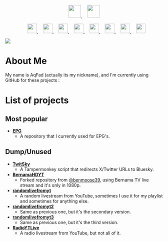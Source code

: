 <p align="center">
  <a href="https://linktr.ee/aqfad">
     <picture>
         <source height="40px" media="(prefers-color-scheme: dark)" srcset="https://www.google.com/s2/favicons?sz=64&domain=linktr.ee" />
         <img height="40px" src="https://www.google.com/s2/favicons?sz=64&domain=linktr.ee" />
     </picture>
   </a>&nbsp;&nbsp;&nbsp;
   <a href="https://aqfad.carrd.co">
       <picture>
           <source height="40px" media="(prefers-color-scheme: dark)" srcset="https://aqfad.me/Carrd icon.png" />
           <img height="40px" src="https://aqfad.me/Carrd icon.png" />
       </picture>
       <br>
       <br>
   </a>&nbsp;&nbsp;&nbsp;
   <a href="https://x.com/AqFad2811">
      <picture>
         <source media="(prefers-color-scheme: dark)" srcset="https://user-images.githubusercontent.com/93124920/270180600-7c1b38bf-889b-4d68-bd5e-b9d86f91421a.png">
         <img height="30px" src="https://user-images.githubusercontent.com/93124920/270108715-d80743fa-b330-4809-b1e6-79fbdc60d09c.png" />
      </picture>
   </a>&nbsp;&nbsp;&nbsp;
   <a href="https://bsky.app/profile/aqfad.bsky.social">
       <picture>
           <source height="30px" media="(prefers-color-scheme: dark)" srcset="https://www.google.com/s2/favicons?sz=64&domain=bsky.app" />
           <img height="30px" src="https://www.google.com/s2/favicons?sz=64&domain=bsky.app" />
       </picture>
   </a>&nbsp;&nbsp;&nbsp;
   <a href="https://instagram.com/aqfad.kunz_">
       <picture>
           <source height="30px" media="(prefers-color-scheme: dark)" srcset="https://www.google.com/s2/favicons?sz=64&domain=instagram.com" />
           <img height="30px" src="https://www.google.com/s2/favicons?sz=64&domain=instagram.com" />
       </picture>
   </a>&nbsp;&nbsp;&nbsp;
   <a href="https://tiktok.com/@aqfad.kunz_">
       <picture>
           <source height="30px" media="(prefers-color-scheme: dark)" srcset="https://aqfad.me/tiktok-logo-dark.png" />
           <img height="30px" src="https://aqfad.me/tiktok-logo-light.png" />
       </picture>
   </a>&nbsp;&nbsp;&nbsp;
   <a href="https://discord.aqfad.me/">
       <picture>
           <source height="30px" media="(prefers-color-scheme: dark)" srcset="https://user-images.githubusercontent.com/13122796/178032563-d4e084b7-244e-4358-af50-26bde6dd4996.png" />
           <img height="30px" src="https://user-images.githubusercontent.com/13122796/178032563-d4e084b7-244e-4358-af50-26bde6dd4996.png" />
       </picture>
   </a>&nbsp;&nbsp;&nbsp;
   <a href="https://reddit.com/u/AqFad2811">
       <picture>
           <source height="30px" media="(prefers-color-scheme: dark)" srcset="https://www.google.com/s2/favicons?sz=64&domain=reddit.com" />
           <img height="30px" src="https://www.google.com/s2/favicons?sz=64&domain=reddit.com" />
       </picture>
   </a>&nbsp;&nbsp;&nbsp;
   <a href="https://t.me/aqfad">
      <picture>
         <source height="30px" media="(prefers-color-scheme: dark)" srcset="https://user-images.githubusercontent.com/13122796/178032213-faf25ab8-0bc3-4a94-a730-b524c96df124.png" />
         <img height="30px" src="https://user-images.githubusercontent.com/13122796/178032213-faf25ab8-0bc3-4a94-a730-b524c96df124.png" />
      </picture>
   </a>&nbsp;&nbsp;&nbsp;
   <a href="https://www.youtube.com/@AqFad2811">
      <picture>
         <source height="30px" media="(prefers-color-scheme: dark)" srcset="https://user-images.githubusercontent.com/13122796/178032714-c51c7492-0666-44ac-99c2-f003a695ab50.png" />
         <img height="30px" src="https://user-images.githubusercontent.com/13122796/178032714-c51c7492-0666-44ac-99c2-f003a695ab50.png" />
     </picture>
   </a>

![](https://github-profile-summary-cards.vercel.app/api/cards/profile-details?username=AqFad2811&theme=monokai)

# About Me
My name is AqFad (actually its my nickname), and I'm currently using GitHub for these projects :

# List of projects
## Most popular
- **[EPG](https://github.com/AqFad2811/epg)**
  -  A repository that I currently used for EPG's.
## Dump/Unused
- **[TwitSky](https://github.com/AqFad2811/TwitSky)**
   - A Tampermonkey script that redirects X/Twitter URLs to Bluesky.
- **[BernamaHDYT](https://github.com/AqFad2811/BernamaHDYT)**
   -  Forked repository from [@benmoose39](https://github.com/benmoose39), using Bernama TV live stream and it's only in 1080p.
- **[randomlivefromyt](https://github.com/AqFad2811/randomlivefromyt)**
   - A random livestream from YouTube, sometimes I use it for my playlist and sometimes for anything else.
- **[randomlivefromyt2](https://github.com/AqFad2811/randomlivefromyt2)**
   - Same as previous one, but it's the secondary version.
- **[randomlivefromyt3](https://github.com/AqFad2811/randomlivefromyt3)**
   - Same as previous one, but it's the third version.
- **[RadioYTLive](https://github.com/AqFad2811/RadioYTLive)**
   - A radio livestream from YouTube, but not all of it.
